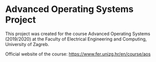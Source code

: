# Advanced Operating Systems Project
This project was created for the course Advanced Operating Systems (2019/2020) at the Faculty of Electrical Engineering and Computing, University of Zagreb.

Official website of the course: https://www.fer.unizg.hr/en/course/aos
